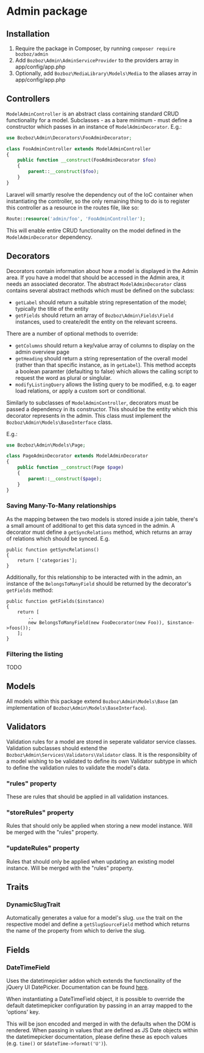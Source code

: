 # Admin package

## Installation

1. Require the package in Composer, by running `composer require bozboz/admin`
2. Add `Bozboz\Admin\AdminServiceProvider` to the providers array in
   app/config/app.php
3. Optionally, add `Bozboz\MediaLibrary\Models\Media` to the aliases array in
   app/config/app.php


## Controllers

`ModelAdminController` is an abstract class containing standard CRUD
functionality for a model. Subclasses - as a bare minimum - must define a
constructor which passes in an instance of `ModelAdminDecorator`. E.g.:

```php
use Bozboz\Admin\Decorators\FooAdminDecorator;

class FooAdminController extends ModelAdminController
{
    public function __construct(FooAdminDecorator $foo)
    {
        parent::__construct($foo);
    }
}
```

Laravel will smartly resolve the dependency out of the IoC container when
instantiating the controller, so the only remaining thing to do is to register
this controller as a resource in the routes file, like so:

```php
Route::resource('admin/foo', 'FooAdminController');
```

This will enable entire CRUD functionality on the model defined in the
`ModelAdminDecorator` dependency.


## Decorators

Decorators contain information about how a model is displayed in the Admin area.
If you have a model that should be accessed in the Admin area, it needs an
associated decorator. The abstract `ModelAdminDecorator` class contains several
abstract methods which must be defined on the subclass:

-   `getLabel` should return a suitable string representation of the model;
    typically the title of the entity
-   `getFields` should return an array of `Bozboz\Admin\Fields\Field`
    instances, used to create/edit the entity on the relevant screens.

There are a number of optional methods to override:

-   `getColumns` should return a key/value array of columns to display on the
    admin overview page
-   `getHeading` should return a string representation of the overall model
    (rather than that specific instance, as in `getLabel`). This method
    accepts a boolean paramter (defaulting to false) which allows the calling
    script to request the word as plural or singlular.
-   `modifyListingQuery` allows the listing query to be modified, e.g. to
    eager load relations, or apply a custom sort or conditional.

Similarly to subclasses of `ModelAdminController`, decorators must be passed a
dependency in its constructor. This should be the entity which this decorator
represents in the admin. This class must implement the
`Bozboz\Admin\Models\BaseInterface` class.

E.g.:

```php
use Bozboz\Admin\Models\Page;

class PageAdminDecorator extends ModelAdminDecorator
{
    public function __construct(Page $page)
    {
        parent::__construct($page);
    }
}
```

### Saving Many-To-Many relationships

As the mapping between the two models is stored inside a join table, there's a
small amount of additional to get this data synced in the admin. A decorator
must define a `getSyncRelations` method, which returns an array of relations
which should be synced. E.g.

```
public function getSyncRelations()
{
    return ['categories'];
}
```

Additionally, for this relationship to be interacted with in the admin, an
instance of the `BelongsToManyField` should be returned by the decorator's
`getFields` method:

```
public function getFields($instance)
{
    return [
        ..
        new BelongsToManyField(new FooDecorator(new Foo)), $instance->foos());
    ];
}
```

### Filtering the listing

TODO


## Models

All models within this package extend `Bozboz\Admin\Models\Base`
(an implementation of `Bozboz\Admin\Models\BaseInterface`).


## Validators

Validation rules for a model are stored in seperate validator service classes.
Validation subclasses should extend the
`Bozboz\Admin\Services\Validators\Validator` class. It is the responsiblity of a
model wishing to be validated to define its own Validator subtype in which to
define the validation rules to validate the model's data.

### "rules" property

These are rules that should be applied in all validation instances.

### "storeRules" property

Rules that should only be applied when storing a new model instance. Will be
merged with the "rules" property.

### "updateRules" property

Rules that should only be applied when updating an existing model instance.
Will be merged with the "rules" property.


## Traits

### DynamicSlugTrait
Automatically generates a value for a model's slug. `use` the trait on the
respective model and define a `getSlugSourceField` method which returns the name
of the property from which to derive the slug.


## Fields

### DateTimeField

Uses the datetimepicker addon which extends the functionality of the jQuery UI
DatePicker. Documentation can be found
[here](http://trentrichardson.com/examples/timepicker/).

When instantiating a DateTimeField object, it is possible to override the
default datetimepicker configuration by passing in an array mapped to the
'options' key.

This will be json encoded and merged in with the defaults when the DOM is
rendered. When passing in values that are defined as JS Date objects within the
datetimepicker documentation, please define these as epoch values (e.g. `time()`
or `$dateTime->format('U')`).
